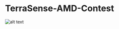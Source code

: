 # TerraSense-AMD-Contest

![alt text]([https://github.com/[username]/[reponame]/blob/[branch]/image.jpg?raw=true](https://github.com/mvgianel/TerraSense-AMD-Contest/blob/main/TerraSenseGraph.png))

